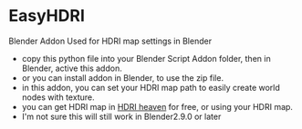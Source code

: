 # EasyHDRI
Blender Addon Used for HDRI map settings in Blender
- copy this python file into your Blender Script Addon folder, then in Blender, active this addon<EasyHDRI>.
- or you can install addon in Blender, to use the zip file.
- in this addon, you can set your HDRI map path to easily create world nodes with texture.
- you can get HDRI map in [HDRI heaven](https://hdrihaven.com/ "HDRI heaven") for free, or using your HDRI map.
- I'm not sure this will still work in Blender2.9.0 or later
